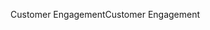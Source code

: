 <span data-ttu-id="63d2b-101">Customer Engagement</span><span class="sxs-lookup"><span data-stu-id="63d2b-101">Customer Engagement</span></span>
